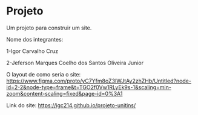 # Projeto
Um projeto para construir um site.

Nome dos integrantes:

1-Igor Carvalho Cruz

2-Jeferson Marques Coelho dos Santos Oliveira Junior

O layout de como seria o site:
https://www.figma.com/proto/yC7Yfm8oZ3lWJtAy2zhZHb/Untitled?node-id=2-2&node-type=frame&t=TGO2f0Vw1RLyEk9s-1&scaling=min-zoom&content-scaling=fixed&page-id=0%3A1

Link do site: https://igc214.github.io/projeto-unitins/
